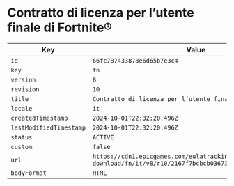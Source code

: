# Contratto di licenza per l’utente finale di Fortnite®

| Key | Value |
| --- | ----- |
| `id` | `66fc787433878e6d65b7e3c4` |
| `key` | `fn` |
| `version` | `8` |
| `revision` | `10` |
| `title` | `Contratto di licenza per l’utente finale di Fortnite®` |
| `locale` | `it` |
| `createdTimestamp` | `2024-10-01T22:32:20.496Z` |
| `lastModifiedTimestamp` | `2024-10-01T22:32:20.496Z` |
| `status` | `ACTIVE` |
| `custom` | `false` |
| `url` | `https://cdn1.epicgames.com/eulatracking-download/fn/it/v8/r10/2167f7bcbcb03673348100aa037ac7ea.pdf` |
| `bodyFormat` | `HTML` |
